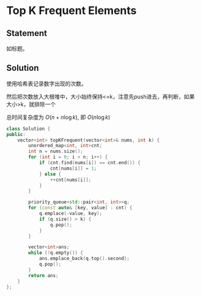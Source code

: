 # Top K Frequent Elements

## Statement

如标题。

## Solution

使用哈希表记录数字出现的次数。

然后把次数放入大根堆中，大小始终保持<=k，注意先push进去，再判断，如果大小>k，就排除一个

总时间复杂度为 $O(n + n\log{k})$, 即 $O(n\log{k})$

```cpp
class Solution {
public:
    vector<int> topKFrequent(vector<int>& nums, int k) {
        unordered_map<int, int>cnt;
        int n = nums.size();
        for (int i = 0; i < n; i++) {
            if (cnt.find(nums[i]) == cnt.end()) {
                cnt[nums[i]] = 1;
            } else {
                ++cnt[nums[i]];
            }
        }

        priority_queue<std::pair<int, int>>q;
        for (const auto& [key, value] : cnt) {
            q.emplace(-value, key);
            if (q.size() > k) {
                q.pop();
            }
        }

        vector<int>ans;
        while (!q.empty()) {
            ans.emplace_back(q.top().second);
            q.pop();
        }
        return ans;
    }
};
```